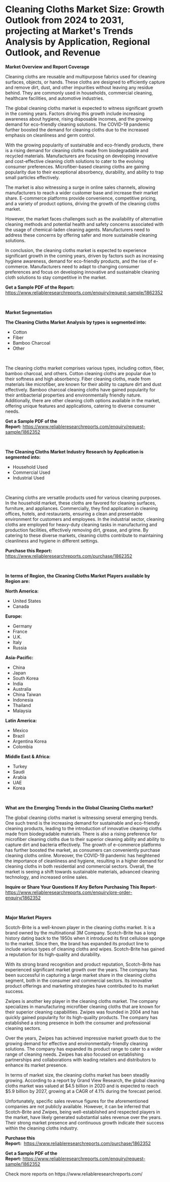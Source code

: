 <p><h1>Cleaning Cloths Market Size: Growth Outlook from 2024 to 2031, projecting at Market's Trends Analysis by Application, Regional Outlook, and Revenue</h1></p><p><strong>Market Overview and Report Coverage</strong></p>
<p><p>Cleaning cloths are reusable and multipurpose fabrics used for cleaning surfaces, objects, or hands. These cloths are designed to efficiently capture and remove dirt, dust, and other impurities without leaving any residue behind. They are commonly used in households, commercial cleaning, healthcare facilities, and automotive industries.</p><p>The global cleaning cloths market is expected to witness significant growth in the coming years. Factors driving this growth include increasing awareness about hygiene, rising disposable incomes, and the growing demand for eco-friendly cleaning solutions. The COVID-19 pandemic further boosted the demand for cleaning cloths due to the increased emphasis on cleanliness and germ control.</p><p>With the growing popularity of sustainable and eco-friendly products, there is a rising demand for cleaning cloths made from biodegradable and recycled materials. Manufacturers are focusing on developing innovative and cost-effective cleaning cloth solutions to cater to the evolving consumer preferences. Microfiber-based cleaning cloths are gaining popularity due to their exceptional absorbency, durability, and ability to trap small particles effectively.</p><p>The market is also witnessing a surge in online sales channels, allowing manufacturers to reach a wider customer base and increase their market share. E-commerce platforms provide convenience, competitive pricing, and a variety of product options, driving the growth of the cleaning cloths market.</p><p>However, the market faces challenges such as the availability of alternative cleaning methods and potential health and safety concerns associated with the usage of chemical-laden cleaning agents. Manufacturers need to address these concerns by offering safer and more sustainable cleaning solutions.</p><p>In conclusion, the cleaning cloths market is expected to experience significant growth in the coming years, driven by factors such as increasing hygiene awareness, demand for eco-friendly products, and the rise of e-commerce. Manufacturers need to adapt to changing consumer preferences and focus on developing innovative and sustainable cleaning cloth solutions to stay competitive in the market.</p></p>
<p><strong>Get a Sample PDF of the Report:</strong> <a href="https://www.reliableresearchreports.com/enquiry/request-sample/1862352">https://www.reliableresearchreports.com/enquiry/request-sample/1862352</a></p>
<p>&nbsp;</p>
<p><strong>Market Segmentation</strong></p>
<p><strong>The Cleaning Cloths Market Analysis by types is segmented into:</strong></p>
<p><ul><li>Cotton</li><li>Fiber</li><li>Bamboo Charcoal</li><li>Other</li></ul></p>
<p>&nbsp;</p>
<p><p>The cleaning cloths market comprises various types, including cotton, fiber, bamboo charcoal, and others. Cotton cleaning cloths are popular due to their softness and high absorbency. Fiber cleaning cloths, made from materials like microfiber, are known for their ability to capture dirt and dust effectively. Bamboo charcoal cleaning cloths have gained popularity for their antibacterial properties and environmentally friendly nature. Additionally, there are other cleaning cloth options available in the market, offering unique features and applications, catering to diverse consumer needs.</p></p>
<p><strong>Get a Sample PDF of the Report:</strong>&nbsp;<a href="https://www.reliableresearchreports.com/enquiry/request-sample/1862352">https://www.reliableresearchreports.com/enquiry/request-sample/1862352</a></p>
<p>&nbsp;</p>
<p><strong>The Cleaning Cloths Market Industry Research by Application is segmented into:</strong></p>
<p><ul><li>Household Used</li><li>Commercial Used</li><li>Industrial Used</li></ul></p>
<p>&nbsp;</p>
<p><p>Cleaning cloths are versatile products used for various cleaning purposes. In the household market, these cloths are favored for cleaning surfaces, furniture, and appliances. Commercially, they find application in cleaning offices, hotels, and restaurants, ensuring a clean and presentable environment for customers and employees. In the industrial sector, cleaning cloths are employed for heavy-duty cleaning tasks in manufacturing and production facilities, effectively removing dirt, grease, and grime. By catering to these diverse markets, cleaning cloths contribute to maintaining cleanliness and hygiene in different settings.</p></p>
<p><strong>Purchase this Report:</strong>&nbsp; <a href="https://www.reliableresearchreports.com/purchase/1862352">https://www.reliableresearchreports.com/purchase/1862352</a></p>
<p>&nbsp;</p>
<p><strong>In terms of Region, the Cleaning Cloths Market Players available by Region are:</strong></p>
<p>
    <p> <strong> North America: </strong>
        <ul>
            <li>United States</li>
            <li>Canada</li>
        </ul>
        </p> 
    <p> <strong> Europe: </strong>
        <ul>
            <li>Germany</li>
            <li>France</li>
            <li>U.K.</li>
            <li>Italy</li>
            <li>Russia</li>
        </ul>
        </p> 
    <p> <strong> Asia-Pacific: </strong>
        <ul>
            <li>China</li>
            <li>Japan</li>
            <li>South Korea</li>
            <li>India</li>
            <li>Australia</li>
            <li>China Taiwan</li>
            <li>Indonesia</li>
            <li>Thailand</li>
            <li>Malaysia</li>
        </ul>
        </p> 
    <p> <strong> Latin America: </strong>
        <ul>
            <li>Mexico</li>
            <li>Brazil</li>
            <li>Argentina Korea</li>
            <li>Colombia</li>
        </ul>
        </p> 
    <p> <strong> Middle East & Africa: </strong>
        <ul>
            <li>Turkey</li>
            <li>Saudi</li>
            <li>Arabia</li>
            <li>UAE</li>
            <li>Korea</li>
        </ul>
    </p>
    </p>
<p>&nbsp;</p>
<p><strong>What are the Emerging Trends in the Global Cleaning Cloths market?</strong></p>
<p><p>The global cleaning cloths market is witnessing several emerging trends. One such trend is the increasing demand for sustainable and eco-friendly cleaning products, leading to the introduction of innovative cleaning cloths made from biodegradable materials. There is also a rising preference for microfiber cleaning cloths due to their superior cleaning ability and ability to capture dirt and bacteria effectively. The growth of e-commerce platforms has further boosted the market, as consumers can conveniently purchase cleaning cloths online. Moreover, the COVID-19 pandemic has heightened the importance of cleanliness and hygiene, resulting in a higher demand for cleaning cloths in both residential and commercial sectors.  Overall, the market is seeing a shift towards sustainable materials, advanced cleaning technology, and increased online sales.</p></p>
<p><strong>Inquire or Share Your Questions If Any Before Purchasing This Report</strong>- <a href="https://www.reliableresearchreports.com/enquiry/pre-order-enquiry/1862352">https://www.reliableresearchreports.com/enquiry/pre-order-enquiry/1862352</a></p>
<p>&nbsp;</p>
<p><strong>Major Market Players</strong></p>
<p><p>Scotch-Brite is a well-known player in the cleaning cloths market. It is a brand owned by the multinational 3M Company. Scotch-Brite has a long history dating back to the 1950s when it introduced its first cellulose sponge to the market. Since then, the brand has expanded its product line to include various types of cleaning cloths and wipes. Scotch-Brite has gained a reputation for its high-quality and durability.</p><p>With its strong brand recognition and product reputation, Scotch-Brite has experienced significant market growth over the years. The company has been successful in capturing a large market share in the cleaning cloths segment, both in the consumer and commercial sectors. Its innovative product offerings and marketing strategies have contributed to its market success.</p><p>Zwipes is another key player in the cleaning cloths market. The company specializes in manufacturing microfiber cleaning cloths that are known for their superior cleaning capabilities. Zwipes was founded in 2004 and has quickly gained popularity for its high-quality products. The company has established a strong presence in both the consumer and professional cleaning sectors.</p><p>Over the years, Zwipes has achieved impressive market growth due to the growing demand for effective and environmentally-friendly cleaning solutions. The company has expanded its product range to cater to a wider range of cleaning needs. Zwipes has also focused on establishing partnerships and collaborations with leading retailers and distributors to enhance its market presence.</p><p>In terms of market size, the cleaning cloths market has been steadily growing. According to a report by Grand View Research, the global cleaning cloths market was valued at $4.5 billion in 2020 and is expected to reach $5.9 billion by 2027, growing at a CAGR of 4.1% during the forecast period.</p><p>Unfortunately, specific sales revenue figures for the aforementioned companies are not publicly available. However, it can be inferred that Scotch-Brite and Zwipes, being well-established and respected players in the market, have likely generated substantial sales revenue over the years. Their strong market presence and continuous growth indicate their success within the cleaning cloths industry.</p></p>
<p><strong>Purchase this Report:</strong>&nbsp;&nbsp;<a href="https://www.reliableresearchreports.com/purchase/1862352">https://www.reliableresearchreports.com/purchase/1862352</a></p>
<p></p>
<p><strong>Get a Sample PDF of the Report:</strong>&nbsp;<a href="https://www.reliableresearchreports.com/enquiry/request-sample/1862352">https://www.reliableresearchreports.com/enquiry/request-sample/1862352</a></p>
<p>Check more reports on https://www.reliableresearchreports.com/</p>